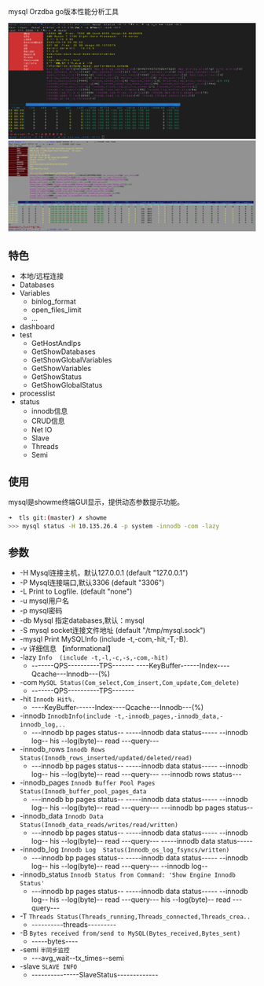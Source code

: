 mysql Orzdba go版本性能分析工具

![](https://github.com/lflxp/showme/blob/master/img/mysql.png)
![](https://github.com/lflxp/showme/blob/master/img/mysql2.png)

## 特色

* 本地/远程连接
* Databases
* Variables
    * binlog_format
    * open_files_limit
    * ...
* dashboard
* test
    * GetHostAndIps 
    * GetShowDatabases   
    * GetShowGlobalVariables  
    * GetShowVariables           
    * GetShowStatus        
    * GetShowGlobalStatus     
* processlist
* status
    * innodb信息
    * CRUD信息
    * Net IO
    * Slave
    * Threads
    * Semi

## 使用

mysql是showme终端GUI显示，提供动态参数提示功能。

```bash
➜  tls git:(master) ✗ showme
>>> mysql status -H 10.135.26.4 -p system -innodb -com -lazy
```

## 参数

* -H Mysql连接主机，默认127.0.0.1 (default "127.0.0.1")
* -P Mysql连接端口,默认3306 (default "3306")
* -L Print to Logfile. (default "none")
* -u mysql用户名
* -p mysql密码
* -db Mysql 指定databases,默认：mysql
* -S mysql socket连接文件地址 (default "/tmp/mysql.sock")
* -mysql Print MySQLInfo (include -t,-com,-hit,-T,-B).
* -v 详细信息 【informational】
* -lazy `Info  (include -t,-l,-c,-s,-com,-hit)`
    * -------QPS----------TPS------- ----KeyBuffer------Index----Qcache---Innodb---(%)
* -com `MySQL Status(Com_select,Com_insert,Com_update,Com_delete)`
    * -------QPS----------TPS-------
* -hit `Innodb Hit%.`
    * ----KeyBuffer------Index----Qcache---Innodb---(%)
* -innodb `InnodbInfo(include -t,-innodb_pages,-innodb_data,-innodb_log,..`
    * ---innodb bp pages status-- -----innodb data status----- --innodb log--   his --log(byte)--  read ---query---
* -innodb_rows `Innodb Rows Status(Innodb_rows_inserted/updated/deleted/read)`
    * ---innodb bp pages status-- -----innodb data status----- --innodb log--   his --log(byte)--  read ---query--- ---innodb rows status---
* -innodb_pages `Innodb Buffer Pool Pages Status(Innodb_buffer_pool_pages_data`
    * ---innodb bp pages status-- -----innodb data status----- --innodb log--   his --log(byte)--  read ---query--- ---innodb bp pages status--
* -innodb_data `Innodb Data Status(Innodb_data_reads/writes/read/written)`
    * ---innodb bp pages status-- -----innodb data status----- --innodb log--   his --log(byte)--  read ---query--- -----innodb data status-----
* -innodb_log `Innodb Log  Status(Innodb_os_log_fsyncs/written)`
    * ---innodb bp pages status-- -----innodb data status----- --innodb log--   his --log(byte)--  read ---query--- --innodb log--
* -innodb_status `Innodb Status from Command: 'Show Engine Innodb Status'`
    * ---innodb bp pages status-- -----innodb data status----- --innodb log--   his --log(byte)--  read ---query---   his --log(byte)--  read ---query---
* -T `Threads Status(Threads_running,Threads_connected,Threads_crea..`
    * ----------threads---------
* -B `Bytes received from/send to MySQL(Bytes_received,Bytes_sent)`
    * -----bytes----
* -semi `半同步监控`
    * ---avg_wait--tx_times--semi
* -slave `SLAVE INFO`
    * ---------------SlaveStatus-------------
